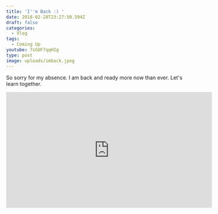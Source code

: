 ```yaml
---
title: 'I''m Back :) '
date: 2018-02-28T23:27:50.594Z
draft: false
categories:
  - Vlog
tags:
  - Coming Up
youtube: 7sGUF7qqHIg
type: post
image: uploads/imback.jpeg
---
```

So sorry for my absence. I am back and ready more now than ever. Let's learn together.

<!--more-->
<iframe width="560" height="315" src="https://www.youtube.com/embed/7sGUF7qqHIg" frameborder="0" allow="autoplay; encrypted-media" allowfullscreen></iframe>